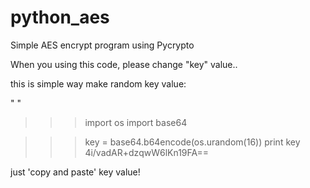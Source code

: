 # python_aes
Simple AES encrypt program using Pycrypto

When you using this code, please change "key" value..

this is simple way make random key value:

"    "
>>> import os
>>> import base64

>>> key = base64.b64encode(os.urandom(16))
>>> print key
4i/vadAR+dzqwW6lKn19FA==


just 'copy and paste' key value!


